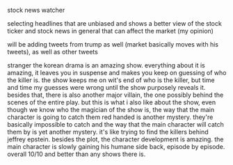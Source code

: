 stock news watcher

selecting headlines that are unbiased and shows a better view of the stock ticker and stock news in general that can affect the market (my opinion)

will be adding tweets from trump as well (market basically moves with his tweets), as well as other tweets

stranger the korean drama is an amazing show. everything about it is amazing, it leaves you in suspense and makes you keep on guessing of who the killer is. the show keeps me on wit's end of who is the killer, but time and time my guesses were wrong until the show purposely reveals it. besides that, there is also another major villain, the one possibly behind the scenes of the entire play. but this is what i also like about the show, even though we know who the magician of the show is, the way that the main character is going to catch them red handed is another mystery. they're basically impossible to catch and the way that the main character will catch them by is yet another mystery. it's like trying to find the killers behind jeffrey epstein. besides the plot, the character development is amazing. the main character is slowly gaining his humane side back, episode by episode. overall 10/10 and better than any shows there is. 


